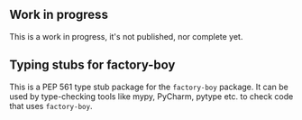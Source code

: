## Work in progress
This is a work in progress, it's not published, nor complete yet.

## Typing stubs for factory-boy

This is a PEP 561 type stub package for the `factory-boy` package.
It can be used by type-checking tools like mypy, PyCharm, pytype etc. to check code
that uses `factory-boy`.

